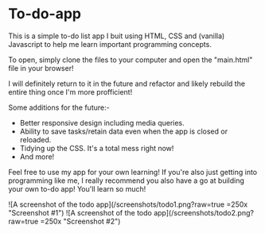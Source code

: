 # To-do-app
This is a simple to-do list app I buit using HTML, CSS and (vanilla) Javascript to help me learn important programming concepts.

To open, simply clone the files to your computer and open the "main.html" file in your browser!

I will definitely return to it in the future and refactor and likely rebuild the entire thing once I'm more profficient!

Some additions for the future:-

- Better responsive design including media queries.
- Ability to save tasks/retain data even when the app is closed or reloaded.
- Tidying up the CSS. It's a total mess right now!
- And more!

Feel free to use my app for your own learning! If you're also just getting into programming like me, I really recommend you also have a go at building your own to-do app! You'll learn so much!

![A screenshot of the todo app](/screenshots/todo1.png?raw=true =250x "Screenshot #1")
![A screenshot of the todo app](/screenshots/todo2.png?raw=true =250x "Screenshot #2")
